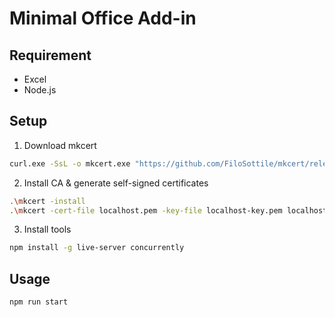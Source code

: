 # Minimal Office Add-in

## Requirement

- Excel
- Node.js

## Setup

1. Download mkcert

```sh
curl.exe -SsL -o mkcert.exe "https://github.com/FiloSottile/mkcert/releases/download/v1.4.4/mkcert-v1.4.4-windows-amd64.exe"
```

2. Install CA & generate self-signed certificates

```sh
.\mkcert -install
.\mkcert -cert-file localhost.pem -key-file localhost-key.pem localhost 127.0.0.1
```

3. Install tools

```sh
npm install -g live-server concurrently
```

## Usage

```sh
npm run start
```
